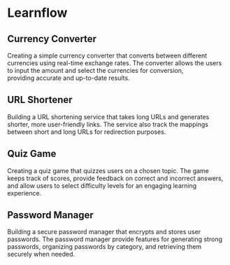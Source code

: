 # Learnflow
## Currency Converter
 Creating a simple currency converter that converts between different currencies using real-time exchange rates. The converter  allows the users to input the amount and select the currencies for conversion,         
 providing accurate and up-to-date results.

## URL Shortener
 Building a URL shortening service that takes long URLs and generates shorter, more user-friendly links. The service  also track the mappings between short and long URLs for redirection purposes.

## Quiz Game
  Creating a quiz game that quizzes users on a chosen topic. The game  keeps track of scores, provide feedback on correct and incorrect answers, and allow users to select difficulty levels for an engaging learning    experience.

## Password Manager
  Building a secure password manager that encrypts and stores user passwords. The password manager  provide features for generating strong passwords, organizing passwords by category, and retrieving them securely     when needed.
